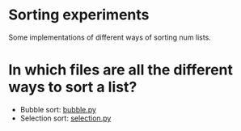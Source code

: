 # Sorting experiments
 Some implementations of different ways of sorting num lists.

# In which files are all the different ways to sort a list?
* Bubble sort: [bubble.py](bubble.py)
* Selection sort: [selection.py](selection.py)